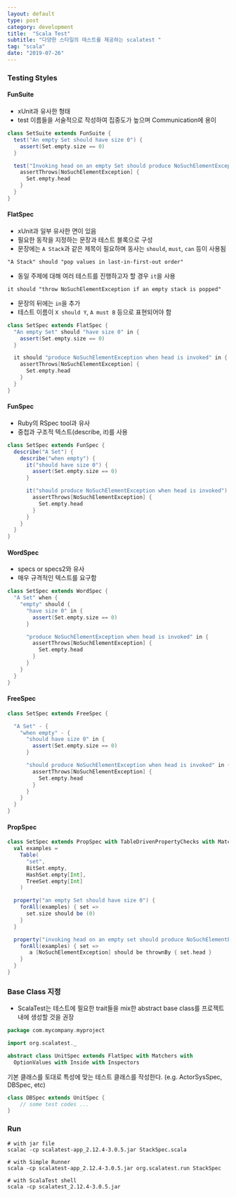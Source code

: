```yaml
---
layout: default
type: post
category: development
title:  "Scala Test"
subtitle: "다양한 스타일의 테스트를 제공하는 scalatest "
tag: "scala"
date: "2019-07-26"
---
```


### Testing Styles

#### FunSuite
* xUnit과 유사한 형태
* test 이름들을 서술적으로 작성하여 집중도가 높으며 Communication에 용이  

```scala
class SetSuite extends FunSuite {
  test("An empty Set should have size 0") {
    assert(Set.empty.size == 0)
  }

  test("Invoking head on an empty Set should produce NoSuchElementException") {
    assertThrows[NoSuchElementException] {
      Set.empty.head
    }
  }
}
```
#### FlatSpec
* xUnit과 일부 유사한 면이 있음
* 필요한 동작을 지정하는 문장과 테스트 블록으로 구성
* 문장에는 `A Stack`과 같은 제목이 필요하며 동사는 `should`, `must`, `can` 등이 사용됨

```
"A Stack" should "pop values in last-in-first-out order"
```

* 동일 주제에 대해 여러 테스트를 진행하고자 할 경우 `it`을 사용

```
it should "throw NoSuchElementException if an empty stack is popped"
```

* 문장의 뒤에는 `in`을 추가
* 테스트 이름이 `X should Y`, `A must B` 등으로 표현되어야 함  

```scala
class SetSpec extends FlatSpec {
  "An empty Set" should "have size 0" in {
    assert(Set.empty.size == 0)
  }

  it should "produce NoSuchElementException when head is invoked" in {
    assertThrows[NoSuchElementException] {
      Set.empty.head
    }
  }
}
```

#### FunSpec
* Ruby의 RSpec tool과 유사
* 중첩과 구조적 텍스트(describe, it)를 사용

```scala
class SetSpec extends FunSpec {
  describe("A Set") {
    describe("when empty") {
      it("should have size 0") {
        assert(Set.empty.size == 0)
      }

      it("should produce NoSuchElementException when head is invoked") {
        assertThrows[NoSuchElementException] {
          Set.empty.head
        }
      }
    }
  }
}
```

#### WordSpec
* specs or specs2와 유사
* 매우 규격적인 텍스트를 요구함

```scala
class SetSpec extends WordSpec {
  "A Set" when {
    "empty" should {
      "have size 0" in {
        assert(Set.empty.size == 0)
      }

      "produce NoSuchElementException when head is invoked" in {
        assertThrows[NoSuchElementException] {
          Set.empty.head
        }
      }
    }
  }
}
```

#### FreeSpec
```scala
class SetSpec extends FreeSpec {

  "A Set" - {
    "when empty" - {
      "should have size 0" in {
        assert(Set.empty.size == 0)
      }

      "should produce NoSuchElementException when head is invoked" in {
        assertThrows[NoSuchElementException] {
          Set.empty.head
        }
      }
    }
  }
}
```

#### PropSpec
```scala
class SetSpec extends PropSpec with TableDrivenPropertyChecks with Matchers {
  val examples =
    Table(
      "set",
      BitSet.empty,
      HashSet.empty[Int],
      TreeSet.empty[Int]
    )

  property("an empty Set should have size 0") {
    forAll(examples) { set =>
      set.size should be (0)
    }
  }

  property("invoking head on an empty set should produce NoSuchElementException") {
    forAll(examples) { set =>
       a [NoSuchElementException] should be thrownBy { set.head }
    }
  }
}
```


### Base Class 지정
* ScalaTest는 테스트에 필요한 trait들을 mix한 abstract base class를 프로젝트 내에 생성할 것을 권장

```scala
package com.mycompany.myproject

import org.scalatest._

abstract class UnitSpec extends FlatSpec with Matchers with
  OptionValues with Inside with Inspectors
```
기본 클래스를 토대로 특성에 맞는 테스트 클래스를 작성한다.
(e.g. ActorSysSpec, DBSpec, etc)
```scala
class DBSpec extends UnitSpec {
	// some test codes ...
}
```

### Run 
```
# with jar file
scalac -cp scalatest-app_2.12.4-3.0.5.jar StackSpec.scala

# with Simple Runner
scala -cp scalatest-app_2.12.4-3.0.5.jar org.scalatest.run StackSpec

# with ScalaTest shell
scala -cp scalatest_2.12.4-3.0.5.jar
```
